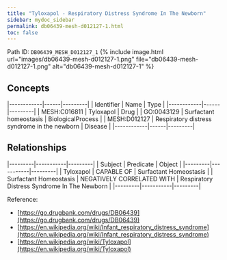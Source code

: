 ```yaml
---
title: "Tyloxapol - Respiratory Distress Syndrome In The Newborn"
sidebar: mydoc_sidebar
permalink: db06439-mesh-d012127-1.html
toc: false 
---
```



Path ID: `DB06439_MESH_D012127_1`
{% include image.html url="images/db06439-mesh-d012127-1.png" file="db06439-mesh-d012127-1.png" alt="db06439-mesh-d012127-1" %}

## Concepts

|------------|------|---------|
| Identifier | Name | Type    |
|------------|------|---------|
| MESH:C016811 | Tyloxapol | Drug |
| GO:0043129 | Surfactant homeostasis | BiologicalProcess |
| MESH:D012127 | Respiratory distress syndrome in the newborn | Disease |
|------------|------|---------|

## Relationships

|---------|-----------|---------|
| Subject | Predicate | Object  |
|---------|-----------|---------|
| Tyloxapol | CAPABLE OF | Surfactant Homeostasis |
| Surfactant Homeostasis | NEGATIVELY CORRELATED WITH | Respiratory Distress Syndrome In The Newborn |
|---------|-----------|---------|

Reference: 
  - [https://go.drugbank.com/drugs/DB06439](https://go.drugbank.com/drugs/DB06439)
  - [https://en.wikipedia.org/wiki/Infant_respiratory_distress_syndrome](https://en.wikipedia.org/wiki/Infant_respiratory_distress_syndrome)
  - [https://en.wikipedia.org/wiki/Tyloxapol](https://en.wikipedia.org/wiki/Tyloxapol)
